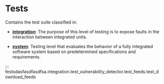 # Tests

Contains the test suite classified in:

- **[integration](integration#integration-tests)**: The purpose of this level of testing is to expose faults in the
interaction between integrated units.

- **[system](system)**: Testing level that evaluates the behavior of a fully integrated software system based on
predetermined specifications and requirements.


::: festsdasfasdfasdfsa.integration.test_vulnerability_detector.test_feeds.test_download_feeds